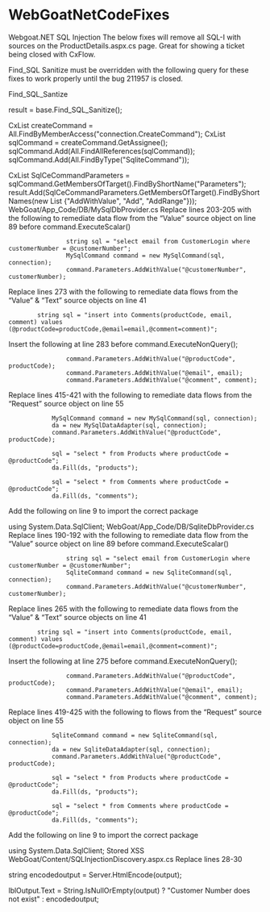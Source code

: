# WebGoatNetCodeFixes

Webgoat.NET
SQL Injection
The below fixes will remove all SQL-I with sources on the ProductDetails.aspx.cs page.  Great for showing a ticket being closed with CxFlow.

Find_SQL Sanitize must be overridden with the following query for these fixes to work properly until the bug 211957 is closed.

Find_SQL_Santize 

result = base.Find_SQL_Sanitize();

CxList createCommand = All.FindByMemberAccess("connection.CreateCommand");
CxList sqlCommand = createCommand.GetAssignee();
sqlCommand.Add(All.FindAllReferences(sqlCommand));
sqlCommand.Add(All.FindByType("SqliteCommand"));

CxList SqlCeCommandParameters = sqlCommand.GetMembersOfTarget().FindByShortName("Parameters"); 
result.Add(SqlCeCommandParameters.GetMembersOfTarget().FindByShortNames(new List<string> {"AddWithValue", "Add", "AddRange"}));
WebGoat/App_Code/DB/MySqlDbProvider.cs
Replace lines 203-205 with the following to remediate data flow from the “Value” source object on line 89 before command.ExecuteScalar()


                    string sql = "select email from CustomerLogin where customerNumber = @customerNumber";
                    MySqlCommand command = new MySqlCommand(sql, connection);
                    command.Parameters.AddWithValue("@customerNumber", customerNumber);
Replace lines 273 with the following to remediate data flows from the “Value” & “Text” source objects on line 41


            string sql = "insert into Comments(productCode, email, comment) values (@productCode=productCode,@email=email,@comment=comment)";
Insert the following at line 283 before command.ExecuteNonQuery();


                    command.Parameters.AddWithValue("@productCode", productCode);
                    command.Parameters.AddWithValue("@email", email);
                    command.Parameters.AddWithValue("@comment", comment);
Replace lines 415-421 with the following to remediate data flows from the “Request” source object on line 55


                MySqlCommand command = new MySqlCommand(sql, connection);
                da = new MySqlDataAdapter(sql, connection);
                command.Parameters.AddWithValue("@productCode", productCode);

                sql = "select * from Products where productCode = @productCode";
                da.Fill(ds, "products");

                sql = "select * from Comments where productCode = @productCode";
                da.Fill(ds, "comments");
Add the following on line 9 to import the correct package


using System.Data.SqlClient; 
WebGoat/App_Code/DB/SqliteDbProvider.cs
Replace lines 190-192 with the following to remediate data flow from the “Value” source object on line 89 before command.ExecuteScalar()


                    string sql = "select email from CustomerLogin where customerNumber = @customerNumber";
                    SqliteCommand command = new SqliteCommand(sql, connection);
                    command.Parameters.AddWithValue("@customerNumber", customerNumber);
Replace lines 265 with the following to remediate data flows from the “Value” & “Text” source objects on line 41


            string sql = "insert into Comments(productCode, email, comment) values (@productCode=productCode,@email=email,@comment=comment)";
Insert the following at line 275 before command.ExecuteNonQuery();


                    command.Parameters.AddWithValue("@productCode", productCode);
                    command.Parameters.AddWithValue("@email", email);
                    command.Parameters.AddWithValue("@comment", comment);
Replace lines 419-425 with the following to flows from the “Request” source object on line 55


                SqliteCommand command = new SqliteCommand(sql, connection);
                da = new SqliteDataAdapter(sql, connection);
                command.Parameters.AddWithValue("@productCode", productCode);

                sql = "select * from Products where productCode = @productCode";
                da.Fill(ds, "products");

                sql = "select * from Comments where productCode = @productCode";
                da.Fill(ds, "comments");
Add the following on line 9 to import the correct package


using System.Data.SqlClient; 
Stored XSS
WebGoat/Content/SQLInjectionDiscovery.aspx.cs
Replace lines 28-30


string encodedoutput = Server.HtmlEncode(output);

lblOutput.Text = String.IsNullOrEmpty(output) ? "Customer Number does not exist" : encodedoutput;
